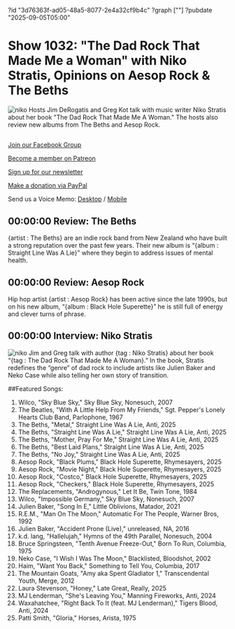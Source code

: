 ?id "3d76363f-ad05-48a5-8077-2e4a32cf9b4c"
?graph [""]
?pubdate "2025-09-05T05:00"
# Show 1032: "The Dad Rock That Made Me a Woman" with Niko Stratis, Opinions on Aesop Rock & The Beths
![niko](https://static.soundopinions.org/images/2025/71qo6fbin-l-sl1500.jpg)
Hosts Jim DeRogatis and Greg Kot talk with music writer Niko Stratis about her book "The Dad Rock That Made Me A Woman." The hosts also review new albums from The Beths and Aesop Rock.


## 

[Join our Facebook Group](https://bit.ly/3sivr9T) 

[Become a member on Patreon](https://bit.ly/3slWZvc)

[Sign up for our newsletter](https://bit.ly/3eEvRnG)

[Make a donation via PayPal](https://bit.ly/3dmt9lU)

Send us a Voice Memo: [Desktop](http://bit.ly/2RyD5Ah) / [Mobile](http://sayhi.chat/soundops)



## 00:00:00 Review: The Beths

{artist : The Beths} are an indie rock band from New Zealand who have built a strong reputation over the past few years. Their new album is “{album : Straight Line Was A Lie}” where they begin to address issues of mental health.


## 00:00:00 Review: Aesop Rock

Hip hop artist {artist : Aesop Rock} has been active since the late 1990s, but on his new album, “{album : Black Hole Superette}” he is still full of energy and clever turns of phrase.  

## 00:00:00 Interview: Niko Stratis
![niko](https://static.soundopinions.org/images/2025/71qo6fbin-l-sl1500.jpg)
Jim and Greg talk with author {tag : Niko Stratis} about her book “{tag : The Dad Rock That Made Me A Woman}.” In the book, Stratis redefines the “genre” of dad rock to include artists like Julien Baker and Neko Case while also telling her own story of transition. 
 

##Featured Songs:

1. Wilco, "Sky Blue Sky," Sky Blue Sky, Nonesuch, 2007
1. The Beatles, "With A Little Help From My Friends," Sgt. Pepper's Lonely Hearts Club Band, Parlophone, 1967
1. The Beths, "Metal," Straight Line Was A Lie, Anti, 2025
1. The Beths, "Straight Line Was A Lie," Straight Line Was A Lie, Anti, 2025
1. The Beths, "Mother, Pray For Me," Straight Line Was A Lie, Anti, 2025
1. The Beths, "Best Laid Plans," Straight Line Was A Lie, Anti, 2025
1. The Beths, "No Joy," Straight Line Was A Lie, Anti, 2025
1. Aesop Rock, "Black Plums," Black Hole Superette, Rhymesayers, 2025
1. Aesop Rock, "Movie Night," Black Hole Superette, Rhymesayers, 2025
1. Aesop Rock, "Costco," Black Hole Superette, Rhymesayers, 2025
1. Aesop Rock, "Checkers," Black Hole Superette, Rhymesayers, 2025
1. The Replacements, "Androgynous," Let It Be, Twin Tone, 1984
1. Wilco, "Impossible Germany," Sky Blue Sky, Nonesuch, 2007
1. Julien Baker, "Song In E," Little Oblivions, Matador, 2021
1. R.E.M., "Man On The Moon," Automatic For The People, Warner Bros, 1992
1. Julien Baker, "Accident Prone (Live)," unreleased, NA, 2016
1. k.d. lang, "Hallelujah," Hymns of the 49th Parallel, Nonesuch, 2004
1. Bruce Springsteen, "Tenth Avenue Freeze-Out," Born To Run, Columbia, 1975
1. Neko Case, "I Wish I Was The Moon," Blacklisted, Bloodshot, 2002
1. Haim, "Want You Back," Something to Tell You, Columbia, 2017
1. The Mountain Goats, "Amy aka Spent Gladiator 1," Transcendental Youth, Merge, 2012
1. Laura Stevenson, "Honey," Late Great, Really, 2025
1. MJ Lenderman, "She's Leaving You," Manning Fireworks, Anti, 2024
1. Waxahatchee, "Right Back To It (feat. MJ Lenderman)," Tigers Blood, Anti, 2024
1. Patti Smith, "Gloria," Horses, Arista, 1975